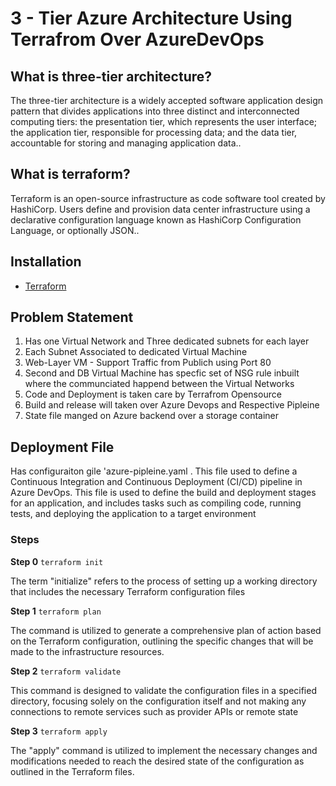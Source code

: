 # 3 - Tier Azure Architecture Using Terrafrom Over AzureDevOps

## What is three-tier architecture?
The three-tier architecture is a widely accepted software application design pattern that divides applications into three distinct and interconnected computing tiers: the presentation tier, which represents the user interface; the application tier, responsible for processing data; and the data tier, accountable for storing and managing application data..

## What is terraform?
Terraform is an open-source infrastructure as code software tool created by HashiCorp. Users define and provision data center infrastructure using a declarative configuration language known as HashiCorp Configuration Language, or optionally JSON..

## Installation
- [Terraform](https://www.terraform.io/downloads.html)

## Problem Statement

1. Has one Virtual Network and Three dedicated subnets for each layer
2. Each Subnet Associated to dedicated Virtual Machine
3. Web-Layer VM - Support Traffic from Publich using Port 80
4. Second and DB Virtual Machine has specfic set of NSG rule inbuilt where the communciated happend between the Virtual Networks 
5. Code and Deployment is taken care by Terrafrom Opensource
6. Build and release will taken over Azure Devops and Respective Pipleine 
7. State file manged on Azure backend over a storage container 

## Deployment File 

Has configuraiton gile 'azure-pipleine.yaml . This file used to define a Continuous Integration and Continuous Deployment (CI/CD) pipeline in Azure DevOps. This file is used to define the build and deployment stages for an application, and includes tasks such as compiling code, running tests, and deploying the application to a target environment

### Steps

**Step 0** `terraform init`

The term "initialize" refers to the process of setting up a working directory that includes the necessary Terraform configuration files

**Step 1** `terraform plan`

The command is utilized to generate a comprehensive plan of action based on the Terraform configuration, outlining the specific changes that will be made to the infrastructure resources.

**Step 2** `terraform validate`

This command is designed to validate the configuration files in a specified directory, focusing solely on the configuration itself and not making any connections to remote services such as provider APIs or remote state

**Step 3** `terraform apply`

The "apply" command is utilized to implement the necessary changes and modifications needed to reach the desired state of the configuration as outlined in the Terraform files.
